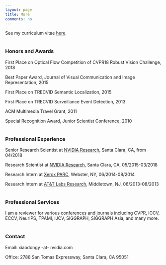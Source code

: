 ```yaml
---
layout: page
title: More
comments: no
---
```


See my curriculum vitae [here](/publications/cv/).    
<br>

### Honors and Awards

First Place on Optical Flow Competition of CVPR18 Robust Vision Challenge, 2018

Best Paper Award, Journal of Visual Communication and Image Representation, 2015

First Place on TRECVID Semantic Localization, 2015

First Place on TRECVID Surveillance Event Detection, 2013

ACM Multimedia Travel Grant, 2011

Special Recognition Award, Junior Scientist Conference, 2010
<br><br>

### Professional Experience

Senior Research Scientist at [NVIDIA Research](https://research.nvidia.com), Santa Clara, CA, from 04/2018

Research Scientist at [NVIDIA Research](https://research.nvidia.com), Santa Clara, CA, 05/2015-03/2018

Research Intern at [Xerox PARC](http://www.parc.com), Webster, NY, 06/2014-08/2014

Research Intern at [AT&T Labs Research](http://www.research.att.com), Middletown, NJ, 06/2013-08/2013
<br><br>

### Professional Services

I am a reviewer for various conferences and journals including CVPR, ICCV, ECCV, NeurIPS, TPAMI, IJCV, SIGGRAPH, SIGGRAPH Asia, and many more. 
<br><br>

### Contact

Email: xiaodongy -at- nvidia.com

Office: 2788 San Tomas Expressway, Santa Clara, CA 95051
